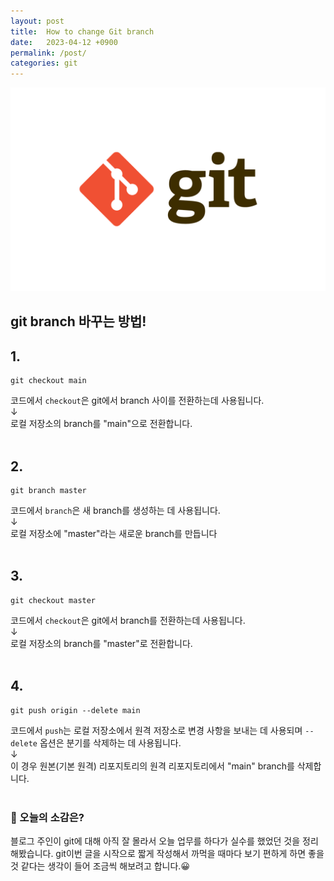 ```yaml
---
layout: post
title:  How to change Git branch
date:   2023-04-12 +0900
permalink: /post/
categories: git
---
```



<center>
  <img src="https://github.com/201960003/study_blog/blob/main/img/post4/git.png?raw=true" alt="main 사진">
</center>

## git branch 바꾸는 방법!

## 1.

```
git checkout main
```

코드에서 <code>checkout</code>은 git에서 branch 사이를 전환하는데 사용됩니다.<br>
↓<br>
로컬 저장소의 branch를 "main"으로 전환합니다.
<br>
<br>


## 2.

```
git branch master
```

코드에서 <code>branch</code>은 새 branch를 생성하는 데 사용됩니다.<br>
↓<br>
로컬 저장소에 "master"라는 새로운 branch를 만듭니다
<br>
<br>


## 3.

```
git checkout master
```

코드에서 <code>checkout</code>은 git에서 branch를 전환하는데 사용됩니다.<br>
↓<br>
로컬 저장소의 branch를 "master"로 전환합니다.
<br>
<br>


## 4.

```
git push origin --delete main
```

코드에서 <code>push</code>는 로컬 저장소에서 원격 저장소로 변경 사항을 보내는 데 사용되며 <code>--delete</code> 옵션은 분기를 삭제하는 데 사용됩니다.<br>
↓<br>
이 경우 원본(기본 원격) 리포지토리의 원격 리포지토리에서 "main" branch를 삭제합니다.
<br>
<br>


### 🧐 오늘의 소감은?
블로그 주인이 git에 대해 아직 잘 몰라서 오늘 업무를 하다가 실수를 했었던 것을 정리해봤습니다.
git이번 글을 시작으로 짧게 작성해서 까먹을 때마다 보기 편하게 하면 좋을 것 같다는 생각이 들어 조금씩 해보려고 합니다.😀

